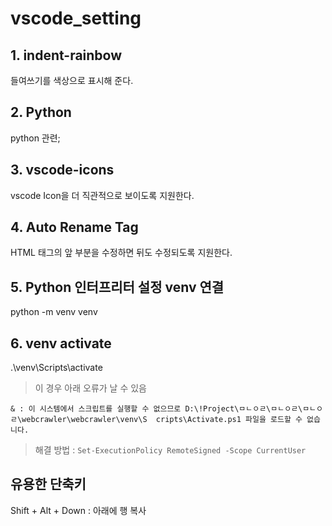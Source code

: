 # vscode_setting

## 1. indent-rainbow
들여쓰기를 색상으로 표시해 준다.

## 2. Python
python 관련;

## 3. vscode-icons
vscode Icon을 더 직관적으로 보이도록 지원한다.

## 4. Auto Rename Tag
HTML 태그의 앞 부분을 수정하면 뒤도 수정되도록 지원한다.

## 5. Python 인터프리터 설정 venv 연결
python -m venv venv

## 6. venv activate
.\venv\Scripts\activate

> 이 경우 아래 오류가 날 수 있음

`& : 이 시스템에서 스크립트를 실행할 수 없으므로 D:\!Project\ㅁㄴㅇㄹ\ㅁㄴㅇㄹ\ㅁㄴㅇㄹ\webcrawler\webcrawler\venv\S 
cripts\Activate.ps1 파일을 로드할 수 없습니다.`

> 해결 방법 : 
`Set-ExecutionPolicy RemoteSigned -Scope CurrentUser`

## 유용한 단축키
Shift + Alt + Down : 아래에 행 복사

